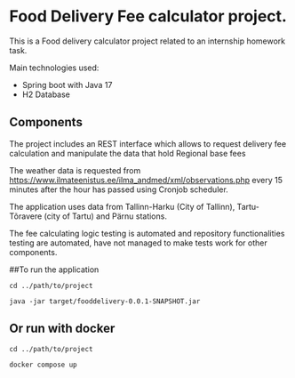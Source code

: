 # Food Delivery Fee calculator project.

This is a Food delivery calculator project related to an internship homework task. 

Main technologies used:
- Spring boot with Java 17
- H2 Database

## Components
The project includes an REST interface which allows to request delivery fee calculation and manipulate the data that hold Regional base fees

The weather data is requested from https://www.ilmateenistus.ee/ilma_andmed/xml/observations.php every 15 minutes after the hour has passed using Cronjob scheduler.

The application uses data from Tallinn-Harku (City of Tallinn), Tartu-Tõravere (city of Tartu) and Pärnu stations.

The fee calculating logic testing is automated and repository functionalities testing are automated, have not managed to make tests work for other components.


##To run the application

```cd ../path/to/project```

```java -jar target/fooddelivery-0.0.1-SNAPSHOT.jar```

## Or run with docker

```cd ../path/to/project```

```docker compose up```


